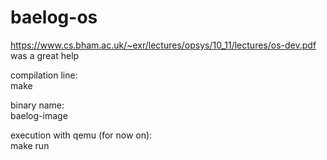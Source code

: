 # baelog-os

https://www.cs.bham.ac.uk/~exr/lectures/opsys/10_11/lectures/os-dev.pdf
was a great help

compilation line:\
    make

binary name:\
    baelog-image

execution with qemu (for now on):\
    make run
